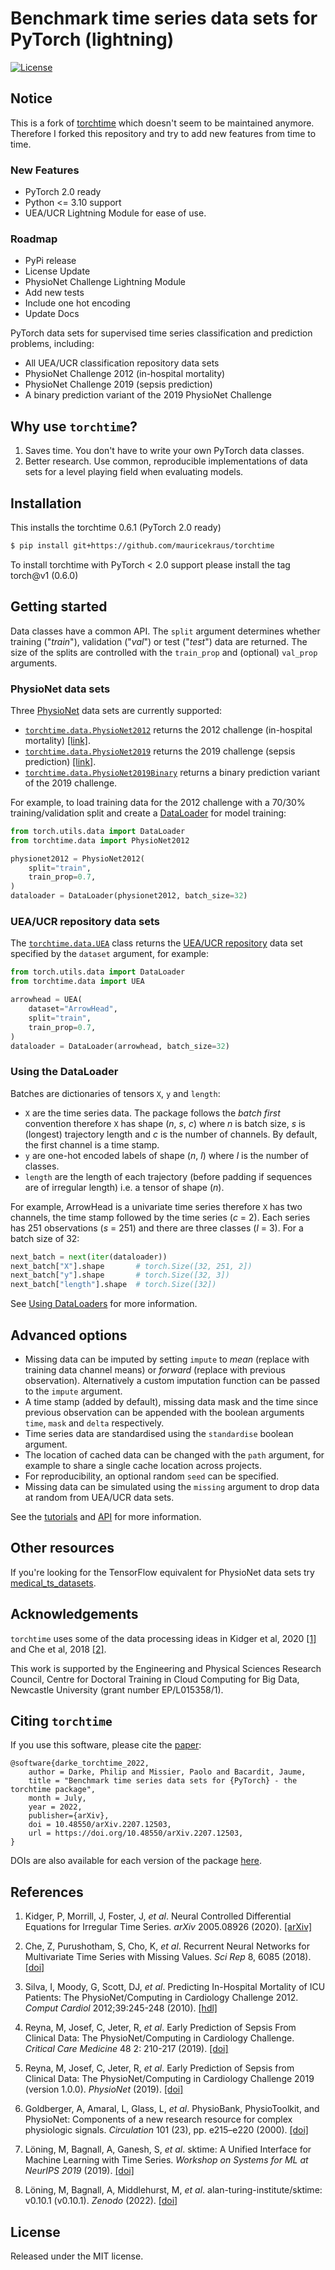 # Benchmark time series data sets for PyTorch (lightning)

<!-- [![PyPi](https://img.shields.io/pypi/v/torchtime)](https://pypi.org/project/torchtime) -->
<!-- [![Build status](https://img.shields.io/github/workflow/status/philipdarke/torchtime/build.svg)](https://github.com/philipdarke/torchtime/actions/workflows/build.yml) -->
<!-- ![Coverage](https://philipdarke.com/torchtime/assets/coverage-badge.svg?dummy=8484744) -->

[![License](https://img.shields.io/github/license/mauricekraus/torchtime.svg)](https://github.com/mauricekraus/torchtime/blob/main/LICENSE)

<!-- [![DOI](https://img.shields.io/badge/DOI-10.48550%2FarXiv.2207.12503-blue)](https://doi.org/10.48550/arXiv.2207.12503) -->

## Notice

This is a fork of [torchtime](https://github.com/philipdarke/torchtime) which doesn't seem to be maintained anymore. Therefore I forked this repository and try to add new features from time to time.

### New Features

- PyTorch 2.0 ready
- Python <= 3.10 support
- UEA/UCR Lightning Module for ease of use.

### Roadmap

- PyPi release
- License Update
- PhysioNet Challenge Lightning Module
- Add new tests
- Include one hot encoding
- Update Docs

PyTorch data sets for supervised time series classification and prediction problems, including:

- All UEA/UCR classification repository data sets
- PhysioNet Challenge 2012 (in-hospital mortality)
- PhysioNet Challenge 2019 (sepsis prediction)
- A binary prediction variant of the 2019 PhysioNet Challenge

## Why use `torchtime`?

1. Saves time. You don't have to write your own PyTorch data classes.
2. Better research. Use common, reproducible implementations of data sets for a level playing field when evaluating models.

## Installation

This installs the torchtime 0.6.1 (PyTorch 2.0 ready)

```bash
$ pip install git+https://github.com/mauricekraus/torchtime
```

To install torchtime with PyTorch < 2.0 support please install the tag torch@v1 (0.6.0)

## Getting started

Data classes have a common API. The `split` argument determines whether training ("_train_"), validation ("_val_") or test ("_test_") data are returned. The size of the splits are controlled with the `train_prop` and (optional) `val_prop` arguments.

### PhysioNet data sets

Three [PhysioNet](https://physionet.org/) data sets are currently supported:

- [`torchtime.data.PhysioNet2012`](https://philipdarke.com/torchtime/api/data.html#torchtime.data.PhysioNet2012) returns the 2012 challenge (in-hospital mortality) [[link]](https://physionet.org/content/challenge-2012/1.0.0/).
- [`torchtime.data.PhysioNet2019`](https://philipdarke.com/torchtime/api/data.html#torchtime.data.PhysioNet2019) returns the 2019 challenge (sepsis prediction) [[link]](https://physionet.org/content/challenge-2019/1.0.0/).
- [`torchtime.data.PhysioNet2019Binary`](https://philipdarke.com/torchtime/api/data.html#torchtime.data.PhysioNet2019Binary) returns a binary prediction variant of the 2019 challenge.

For example, to load training data for the 2012 challenge with a 70/30% training/validation split and create a [DataLoader](https://pytorch.org/docs/stable/data.html#torch.utils.data.DataLoader) for model training:

```python
from torch.utils.data import DataLoader
from torchtime.data import PhysioNet2012

physionet2012 = PhysioNet2012(
    split="train",
    train_prop=0.7,
)
dataloader = DataLoader(physionet2012, batch_size=32)
```

### UEA/UCR repository data sets

The [`torchtime.data.UEA`](https://philipdarke.com/torchtime/api/data.html#torchtime.data.UEA) class returns the [UEA/UCR repository](https://www.timeseriesclassification.com/) data set specified by the `dataset` argument, for example:

```python
from torch.utils.data import DataLoader
from torchtime.data import UEA

arrowhead = UEA(
    dataset="ArrowHead",
    split="train",
    train_prop=0.7,
)
dataloader = DataLoader(arrowhead, batch_size=32)
```

### Using the DataLoader

Batches are dictionaries of tensors `X`, `y` and `length`:

- `X` are the time series data. The package follows the _batch first_ convention therefore `X` has shape (_n_, _s_, _c_) where _n_ is batch size, _s_ is (longest) trajectory length and _c_ is the number of channels. By default, the first channel is a time stamp.
- `y` are one-hot encoded labels of shape (_n_, _l_) where _l_ is the number of classes.
- `length` are the length of each trajectory (before padding if sequences are of irregular length) i.e. a tensor of shape (_n_).

For example, ArrowHead is a univariate time series therefore `X` has two channels, the time stamp followed by the time series (_c_ = 2). Each series has 251 observations (_s_ = 251) and there are three classes (_l_ = 3). For a batch size of 32:

```python
next_batch = next(iter(dataloader))
next_batch["X"].shape       # torch.Size([32, 251, 2])
next_batch["y"].shape       # torch.Size([32, 3])
next_batch["length"].shape  # torch.Size([32])
```

See [Using DataLoaders](https://philipdarke.com/torchtime/tutorials/getting_started.html#using-dataloaders) for more information.

## Advanced options

- Missing data can be imputed by setting `impute` to _mean_ (replace with training data channel means) or _forward_ (replace with previous observation). Alternatively a custom imputation function can be passed to the `impute` argument.
- A time stamp (added by default), missing data mask and the time since previous observation can be appended with the boolean arguments `time`, `mask` and `delta` respectively.
- Time series data are standardised using the `standardise` boolean argument.
- The location of cached data can be changed with the `path` argument, for example to share a single cache location across projects.
- For reproducibility, an optional random `seed` can be specified.
- Missing data can be simulated using the `missing` argument to drop data at random from UEA/UCR data sets.

See the [tutorials](https://philipdarke.com/torchtime/tutorials/) and [API](https://philipdarke.com/torchtime/api/) for more information.

## Other resources

If you're looking for the TensorFlow equivalent for PhysioNet data sets try [medical_ts_datasets](https://github.com/ExpectationMax/medical_ts_datasets).

## Acknowledgements

`torchtime` uses some of the data processing ideas in Kidger et al, 2020 [[1]](https://arxiv.org/abs/2005.08926) and Che et al, 2018 [[2]](https://doi.org/10.1038/s41598-018-24271-9).

This work is supported by the Engineering and Physical Sciences Research Council, Centre for Doctoral Training in Cloud Computing for Big Data, Newcastle University (grant number EP/L015358/1).

## Citing `torchtime`

If you use this software, please cite the [paper](https://doi.org/10.48550/arXiv.2207.12503):

```
@software{darke_torchtime_2022,
    author = Darke, Philip and Missier, Paolo and Bacardit, Jaume,
    title = "Benchmark time series data sets for {PyTorch} - the torchtime package",
    month = July,
    year = 2022,
    publisher={arXiv},
    doi = 10.48550/arXiv.2207.12503,
    url = https://doi.org/10.48550/arXiv.2207.12503,
}
```

DOIs are also available for each version of the package [here](https://doi.org/10.5281/zenodo.6402406).

## References

1. Kidger, P, Morrill, J, Foster, J, _et al_. Neural Controlled Differential Equations for Irregular Time Series. _arXiv_ 2005.08926 (2020). [[arXiv]](https://arxiv.org/abs/2005.08926)

1. Che, Z, Purushotham, S, Cho, K, _et al_. Recurrent Neural Networks for Multivariate Time Series with Missing Values. _Sci Rep_ 8, 6085 (2018). [[doi]](https://doi.org/10.1038/s41598-018-24271-9)

1. Silva, I, Moody, G, Scott, DJ, _et al_. Predicting In-Hospital Mortality of ICU Patients: The PhysioNet/Computing in Cardiology Challenge 2012. _Comput Cardiol_ 2012;39:245-248 (2010). [[hdl]](http://hdl.handle.net/1721.1/93166)

1. Reyna, M, Josef, C, Jeter, R, _et al_. Early Prediction of Sepsis From Clinical Data: The PhysioNet/Computing in Cardiology Challenge. _Critical Care Medicine_ 48 2: 210-217 (2019). [[doi]](https://doi.org/10.1097/CCM.0000000000004145)

1. Reyna, M, Josef, C, Jeter, R, _et al_. Early Prediction of Sepsis from Clinical Data: The PhysioNet/Computing in Cardiology Challenge 2019 (version 1.0.0). _PhysioNet_ (2019). [[doi]](https://doi.org/10.13026/v64v-d857)

1. Goldberger, A, Amaral, L, Glass, L, _et al_. PhysioBank, PhysioToolkit, and PhysioNet: Components of a new research resource for complex physiologic signals. _Circulation_ 101 (23), pp. e215–e220 (2000). [[doi]](https://doi.org/10.1161/01.cir.101.23.e215)

1. Löning, M, Bagnall, A, Ganesh, S, _et al_. sktime: A Unified Interface for Machine Learning with Time Series. _Workshop on Systems for ML at NeurIPS 2019_ (2019). [[doi]](https://doi.org/10.5281/zenodo.3970852)

1. Löning, M, Bagnall, A, Middlehurst, M, _et al_. alan-turing-institute/sktime: v0.10.1 (v0.10.1). _Zenodo_ (2022). [[doi]](https://doi.org/10.5281/zenodo.6191159)

## License

Released under the MIT license.
